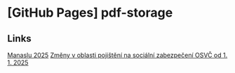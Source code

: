 # [GitHub Pages] pdf-storage

## Links

[Manaslu 2025](https://pavelklos.github.io/pdf-storage/ManasluItinerář.pdf)
[Změny v oblasti pojištění na sociální zabezpečení OSVČ od 1. 1. 2025](https://pavelklos.github.io/pdf-storage/Zmeny_v_oblasti_pojistneho_na_socialni_zabezpeceni_OSVC_od_1._1._2025.pdf)
